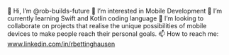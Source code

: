 👋 Hi, I’m @rob-builds-future
👀 I’m interested in Mobile Development
🌱 I’m currently learning Swift and Kotlin coding language
💞️ I’m looking to collaborate on projects that realise the unique possibilities of mobile devices to make people reach their personal goals.
📫 How to reach me: www.linkedin.com/in/rbettinghausen

<!---
rob-builds-future/rob-builds-future is a ✨ special ✨ repository because its `README.md` (this file) appears on your GitHub profile.
You can click the Preview link to take a look at your changes.
--->
